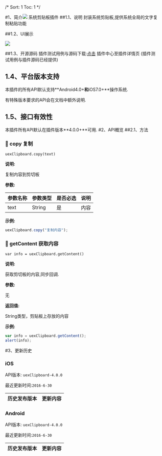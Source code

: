 /*
Sort: 1
Toc: 1
*/


#1、简介[![](http://appcan-download.oss-cn-beijing.aliyuncs.com/%E5%85%AC%E6%B5%8B%2Fgf.png)]()<ignore>
系统剪贴板插件
##1.1、说明<ignore>
 封装系统剪贴板,提供系统全局的文字复制粘贴功能

##1.2、UI展示<ignore>

 ![](http://newdocx.appcan.cn/docximg/164619h2015x6t15y.png)

##1.3、开源源码<ignore>
插件测试用例与源码下载:[点击](http://plugin.appcan.cn/details.html?id=205_index) 插件中心至插件详情页 (插件测试用例与插件源码已经提供)
## 1.4、平台版本支持<ignore>

本插件的所有API默认支持**Android4.0+**和**iOS7.0+**操作系统.

有特殊版本要求的API会在文档中额外说明.

## 1.5、接口有效性<ignore>

本插件所有API默认在插件版本**4.0.0+**可用.
#2、API概览<ignore>
##2.1、方法<ignore>
### 🍭 copy 复制

`uexClipboard.copy(text)`

**说明:**

复制内容到剪切板

**参数:**

| 参数名称 | 参数类型   | 是否必选 | 说明   |
| ---- | ------ | ---- | ---- |
| text | String | 是    | 内容   |


**示例:**

```javascript
uexClipboard.copy("复制内容");
```
### 🍭 getContent 获取内容

`var info = uexClipboard.getContent()`

**说明:**

获取剪切板的内容,同步回调.

**参数:**

无

**返回值:**

String类型，剪贴板上存放的内容


**示例:**

```javascript
var info = uexClipboard.getContent();
alert(info);
```

#3、更新历史<ignore>

### iOS<ignore>

API版本: `uexClipboard-4.0.0`

最近更新时间:`2016-6-30`

| 历史发布版本 | 更新内容 |
| ----- | ----- |

### Android<ignore>

API版本: `uexClipboard-4.0.0`

最近更新时间:`2016-6-30`

| 历史发布版本 | 更新内容 |
| ----- | ----- |
